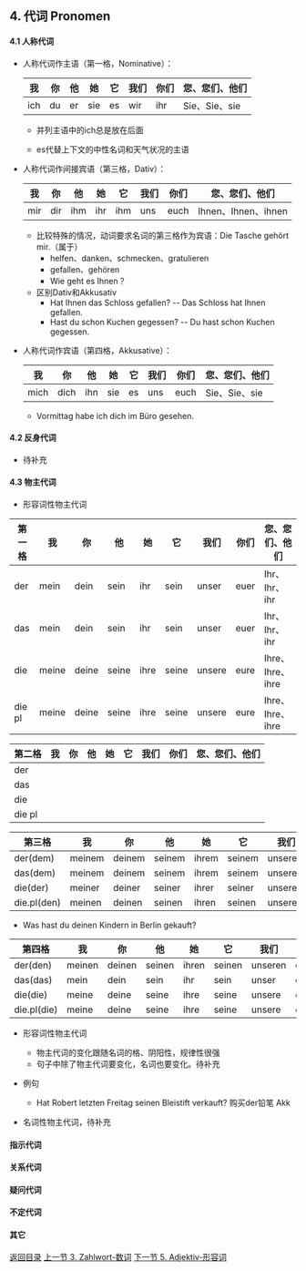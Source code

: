 ## 4. 代词 Pronomen

#### 4.1 人称代词

* 人称代词作主语（第一格，Nominative）：

  | 我   | 你   | 他   | 她   | 它   | 我们 | 你们 | 您、您们、他们 |
  | ---- | ---- | ---- | ---- | ---- | ---- | ---- | -------------- |
  | ich  | du   | er   | sie  | es   | wir  | ihr  | Sie、Sie、sie  |

  * 并列主语中的ich总是放在后面

  * es代替上下文的中性名词和天气状况的主语

* 人称代词作间接宾语（第三格，Dativ）：

  | 我   | 你   | 他   | 她   | 它   | 我们 | 你们 | 您、您们、他们      |
  | ---- | ---- | ---- | ---- | ---- | ---- | ---- | ------------------- |
  | mir  | dir  | ihm  | ihr  | ihm  | uns  | euch | Ihnen、Ihnen、ihnen |

  * 比较特殊的情况，动词要求名词的第三格作为宾语：Die Tasche gehört mir.（属于）
    * helfen、danken、schmecken、gratulieren
    * gefallen、gehören
    * Wie geht es Ihnen？
  * 区别Dativ和Akkusativ
    * Hat Ihnen das Schloss gefallen? -- Das Schloss hat Ihnen gefallen.
    * Hast du schon Kuchen gegessen? -- Du hast schon Kuchen gegessen.

* 人称代词作宾语（第四格，Akkusative）：

  | 我   | 你   | 他   | 她   | 它   | 我们 | 你们 | 您、您们、他们 |
  | ---- | ---- | ---- | ---- | ---- | ---- | ---- | -------------- |
  | mich | dich | ihn  | sie  | es   | uns  | euch | Sie、Sie、sie  |

  * Vormittag habe ich dich im Büro gesehen. 

#### 4.2 反身代词

* 待补充

#### 4.3 物主代词

* 形容词性物主代词

| 第一格 | 我    | 你    | 他    | 她   | 它    | 我们   | 你们 | 您、您们、他们   |
| ------ | ----- | ----- | ----- | ---- | ----- | ------ | ---- | ---------------- |
| der    | mein  | dein  | sein  | ihr  | sein  | unser  | euer | Ihr、Ihr、ihr    |
| das    | mein  | dein  | sein  | ihr  | sein  | unser  | euer | Ihr、Ihr、ihr    |
| die    | meine | deine | seine | ihre | seine | unsere | eure | Ihre、Ihre、ihre |
| die pl | meine | deine | seine | ihre | seine | unsere | eure | Ihre、Ihre、ihre |

| 第二格 | 我   | 你   | 他   | 她   | 它   | 我们 | 你们 | 您、您们、他们 |
| ------ | ---- | ---- | ---- | ---- | ---- | ---- | ---- | -------------- |
| der    |      |      |      |      |      |      |      |                |
| das    |      |      |      |      |      |      |      |                |
| die    |      |      |      |      |      |      |      |                |
| die pl |      |      |      |      |      |      |      |                |

| 第三格      | 我     | 你     | 他     | 她    | 它     | 我们    | 你们  | Sie   |
| ----------- | ------ | ------ | ------ | ----- | ------ | ------- | ----- | ----- |
| der(dem)    | meinem | deinem | seinem | ihrem | seinem | unserem | euerm | Ihrem |
| das(dem)    | meinem | deinem | seinem | ihrem | seinem | unserem | euerm | Ihrem |
| die(der)    | meiner | deiner | seiner | ihrer | seiner | unserer | eurer | Ihrer |
| die.pl(den) | meinen | deinen | seinen | ihren | seinen | unseren | euren | Ihren |

* Was hast du deinen Kindern in Berlin gekauft?

| 第四格      | 我     | 你     | 他     | 她    | 它     | 我们    | 你们  | Sie   |
| ----------- | ------ | ------ | ------ | ----- | ------ | ------- | ----- | ----- |
| der(den)    | meinen | deinen | seinen | ihren | seinen | unseren | euren | Ihren |
| das(das)    | mein   | dein   | sein   | ihr   | sein   | unser   | euer  | Ihr   |
| die(die)    | meine  | deine  | seine  | ihre  | seine  | unsere  | eure  | Ihre  |
| die.pl(die) | meine  | deine  | seine  | ihre  | seine  | unsere  | eure  | Ihre  |

* 形容词性物主代词
   * 物主代词的变化跟随名词的格、阴阳性，规律性很强
   * 句子中除了物主代词要变化，名词也要变化。待补充
* 例句
  * Hat Robert letzten Freitag seinen Bleistift verkauft? 购买der铅笔 Akk

* 名词性物主代词，待补充

#### 指示代词

#### 关系代词

#### 疑问代词

#### 不定代词

#### 其它





[返回目录](../README.md) [上一节 3. Zahlwort-数词](3-Zahlwort-数词.md) [下一节 5. Adjektiv-形容词](5-Adjektiv-形容词.md)